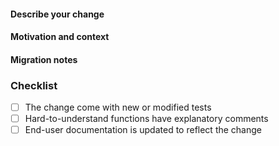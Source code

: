 <!--
Pull requests are squash merged using:
- their title as the commit message
- their description as the commit body

Having a good title and description is important for the users to get readable changelog and understand when they need to update his code and how.
-->

#### Describe your change

<!-- Explain WHAT the change is -->

#### Motivation and context

<!-- Explain WHY the was made or link an issue number -->

#### Migration notes

<!-- Explain HOW users should update their code when required -->

### Checklist

- [ ] The change come with new or modified tests
- [ ] Hard-to-understand functions have explanatory comments
- [ ] End-user documentation is updated to reflect the change
